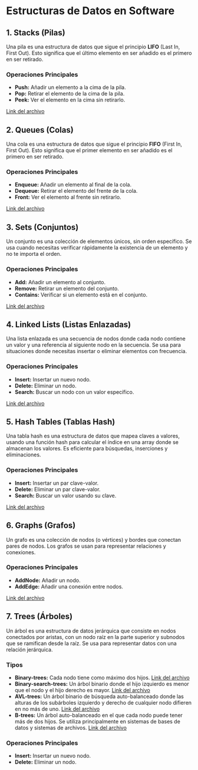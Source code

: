 # Estructuras de Datos en Software

## 1. Stacks (Pilas)
Una pila es una estructura de datos que sigue el principio **LIFO** (Last In, First Out). Esto significa que el último elemento en ser añadido es el primero en ser retirado.

### Operaciones Principales
- **Push:** Añadir un elemento a la cima de la pila.
- **Pop:** Retirar el elemento de la cima de la pila.
- **Peek:** Ver el elemento en la cima sin retirarlo.

[Link del archivo](./stack.mjs "archivo")

## 2. Queues (Colas)
Una cola es una estructura de datos que sigue el principio **FIFO** (First In, First Out). Esto significa que el primer elemento en ser añadido es el primero en ser retirado.

### Operaciones Principales
- **Enqueue:** Añadir un elemento al final de la cola.
- **Dequeue:** Retirar el elemento del frente de la cola.
- **Front:** Ver el elemento al frente sin retirarlo.

[Link del archivo](./queue.js "archivo")

## 3. Sets (Conjuntos)
Un conjunto es una colección de elementos únicos, sin orden específico. Se usa cuando necesitas verificar rápidamente la existencia de un elemento y no te importa el orden.

### Operaciones Principales
- **Add:** Añadir un elemento al conjunto.
- **Remove:** Retirar un elemento del conjunto.
- **Contains:** Verificar si un elemento está en el conjunto.

[Link del archivo](./set.js "archivo")

## 4. Linked Lists (Listas Enlazadas)
Una lista enlazada es una secuencia de nodos donde cada nodo contiene un valor y una referencia al siguiente nodo en la secuencia. Se usa para situaciones donde necesitas insertar o eliminar elementos con frecuencia.

### Operaciones Principales
- **Insert:** Insertar un nuevo nodo.
- **Delete:** Eliminar un nodo.
- **Search:** Buscar un nodo con un valor específico.

[Link del archivo](./linked-list.js "archivo")

## 5. Hash Tables (Tablas Hash)
Una tabla hash es una estructura de datos que mapea claves a valores, usando una función hash para calcular el índice en una array donde se almacenan los valores. Es eficiente para búsquedas, inserciones y eliminaciones.

### Operaciones Principales
- **Insert:** Insertar un par clave-valor.
- **Delete:** Eliminar un par clave-valor.
- **Search:** Buscar un valor usando su clave.

[Link del archivo](./hash-table.js "archivo")

## 6. Graphs (Grafos)
Un grafo es una colección de nodos (o vértices) y bordes que conectan pares de nodos. Los grafos se usan para representar relaciones y conexiones.

### Operaciones Principales
- **AddNode:** Añadir un nodo.
- **AddEdge:** Añadir una conexión entre nodos.

[Link del archivo](./graph.mjs "archivo")

## 7. Trees (Árboles)
Un árbol es una estructura de datos jerárquica que consiste en nodos conectados por aristas, con un nodo raíz en la parte superior y subnodos que se ramifican desde la raíz. Se usa para representar datos con una relación jerárquica.

### Tipos
- **Binary-trees:** Cada nodo tiene como máximo dos hijos. [Link del archivo](./trees/binary-tree.js "archivo")
- **Binary-search-trees:** Un árbol binario donde el hijo izquierdo es menor que el nodo y el hijo derecho es mayor. [Link del archivo](./trees/binary-search-tree.js "archivo")
- **AVL-trees:** Un árbol binario de búsqueda auto-balanceado donde las alturas de los subárboles izquierdo y derecho de cualquier nodo difieren en no más de uno. [Link del archivo](./trees/avl-tree.js "archivo")
- **B-trees:** Un árbol auto-balanceado en el que cada nodo puede tener más de dos hijos. Se utiliza principalmente en sistemas de bases de datos y sistemas de archivos. [Link del archivo](./trees/b-tree.js "archivo")

### Operaciones Principales
- **Insert:** Insertar un nuevo nodo.
- **Delete:** Eliminar un nodo.